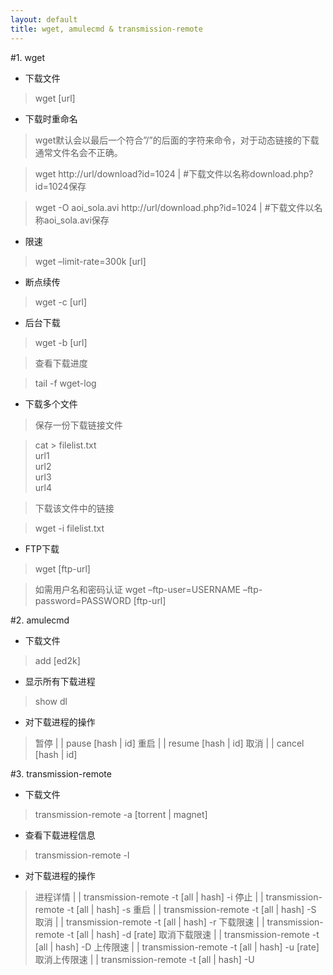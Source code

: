```yaml
---
layout: default
title: wget, amulecmd & transmission-remote
---
```


#1. wget 

- 下载文件

>wget [url]

- 下载时重命名

>wget默认会以最后一个符合”/”的后面的字符来命令，对于动态链接的下载通常文件名会不正确。

>wget http://url/download?id=1024 | #下载文件以名称download.php?id=1024保存

>wget -O aoi_sola.avi http://url/download.php?id=1024 | #下载文件以名称aoi_sola.avi保存

- 限速

>wget –limit-rate=300k [url]

- 断点续传

>wget -c [url]

- 后台下载

>wget -b [url]

>查看下载进度

>tail -f wget-log

- 下载多个文件

>保存一份下载链接文件

>cat > filelist.txt <br>
>url1<br>
>url2<br>
>url3<br>
>url4

>下载该文件中的链接

>wget -i filelist.txt

- FTP下载

>wget [ftp-url]

>如需用户名和密码认证
>wget –ftp-user=USERNAME –ftp-password=PASSWORD [ftp-url]

#2. amulecmd

- 下载文件

>add [ed2k]

- 显示所有下载进程

>show dl

- 对下载进程的操作

>暂停 | | pause [hash \| id]
>重启 | | resume [hash \| id]
>取消 | | cancel [hash \| id]


#3. transmission-remote

- 下载文件

>transmission-remote -a [torrent | magnet]

- 查看下载进程信息

>transmission-remote -l

- 对下载进程的操作

>进程详情 | | transmission-remote -t [all \| hash] -i
>停止 | | transmission-remote -t [all \| hash] -s
>重启 | | transmission-remote -t [all \| hash] -S
>取消 | | transmission-remote -t [all \| hash] -r
>下载限速 | | transmission-remote -t [all \| hash] -d [rate]
>取消下载限速 | | transmission-remote -t [all \| hash] -D
>上传限速 | | transmission-remote -t [all \| hash] -u [rate]
>取消上传限速 | | transmission-remote -t [all \| hash] -U







